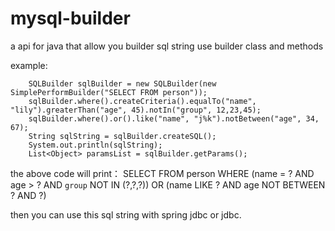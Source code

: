 mysql-builder
=============

a api for java that allow you builder sql string use builder class and methods

example:

		SQLBuilder sqlBuilder = new SQLBuilder(new SimplePerformBuilder("SELECT FROM person"));
		sqlBuilder.where().createCriteria().equalTo("name", "lily").greaterThan("age", 45).notIn("group", 12,23,45);
		sqlBuilder.where().or().like("name", "j%k").notBetween("age", 34, 67);
		String sqlString = sqlBuilder.createSQL();
		System.out.println(sqlString);
		List<Object> paramsList = sqlBuilder.getParams();
		
the above code will print：
SELECT FROM person WHERE (name = ? AND age > ? AND `group` NOT IN (?,?,?)) OR (name LIKE ? AND age NOT BETWEEN ? AND ?)

then you can use this sql string with spring jdbc or jdbc.
		
		